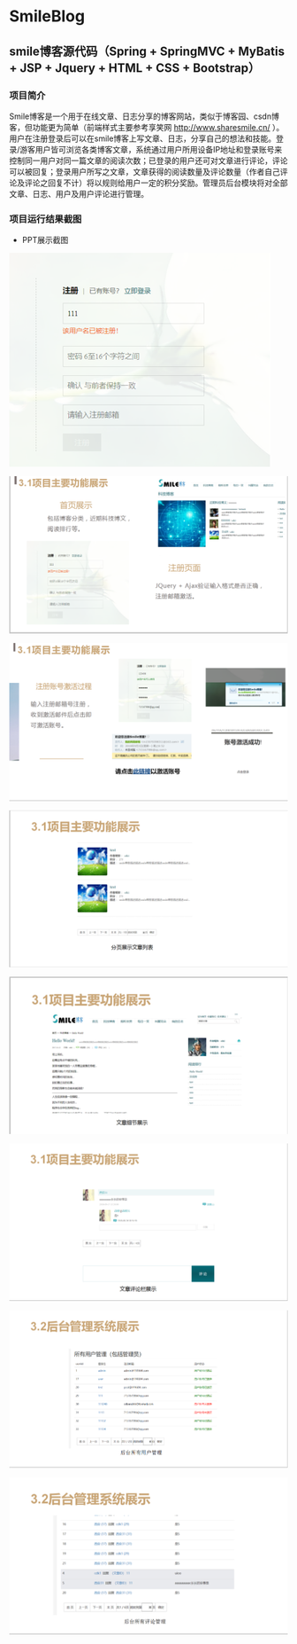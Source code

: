# SmileBlog
## smile博客源代码（Spring + SpringMVC + MyBatis + JSP + Jquery + HTML + CSS + Bootstrap）
### 项目简介
  Smile博客是一个用于在线文章、日志分享的博客网站，类似于博客园、csdn博客，但功能更为简单（前端样式主要参考享笑网 http://www.sharesmile.cn/ ）。用户在注册登录后可以在smile博客上写文章、日志，分享自己的想法和技能。登录/游客用户皆可浏览各类博客文章，系统通过用户所用设备IP地址和登录账号来控制同一用户对同一篇文章的阅读次数；已登录的用户还可对文章进行评论，评论可以被回复；登录用户所写之文章，文章获得的阅读数量及评论数量（作者自己评论及评论之回复不计）将以规则给用户一定的积分奖励。管理员后台模块将对全部文章、日志、用户及用户评论进行管理。

### 项目运行结果截图
  * PPT展示截图
  
![text](https://github.com/ZiTonzong/MyImagesLibrary/blob/master/Smile博客截图/image_3.png)

![text](https://github.com/ZiTonzong/MyImagesLibrary/blob/master/image_4.png)

![text](https://github.com/ZiTonzong/MyImagesLibrary/blob/master/image_5.png)

![text](https://github.com/ZiTonzong/MyImagesLibrary/blob/master/image_6.png)

![text](https://github.com/ZiTonzong/MyImagesLibrary/blob/master/image_7.png)

![text](https://github.com/ZiTonzong/MyImagesLibrary/blob/master/image_8.png)

![text](https://github.com/ZiTonzong/MyImagesLibrary/blob/master/image_9.png)

![text](https://github.com/ZiTonzong/MyImagesLibrary/blob/master/image_10.png)
